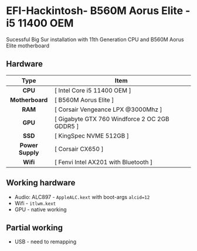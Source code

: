 # EFI-Hackintosh- B560M Aorus Elite - i5 11400 OEM

Sucessful Big Sur installation with 11th Generation CPU and B560M Aorus Elite motherboard

## Hardware

|       Type       | Item                                          |
| :--------------: | --------------------------------------------- |
|     **CPU**      | [ Intel Core i5 11400 OEM ]                   |
| **Motherboard**  | [ B560M Aorus Elite ]                         |
|     **RAM**      | [ Corsair Vengeance LPX @3000Mhz ]            |
|     **GPU**      | [ Gigabyte GTX 760 Windforce 2 OC 2GB GDDR5 ] |
|     **SSD**      | [ KingSpec NVME 512GB ]                       |
| **Power Supply** | [ Corsair CX650 ]                             |
|     **Wifi**     | [ Fenvi Intel AX201 with Bluetooth ]          |

## Working hardware

- Audio: ALC897 - `AppleALC.kext` with boot-args `alcid=12`
- Wifi - `itlwm.kext`
- GPU - native working

## Partial working

- USB - need to remapping
